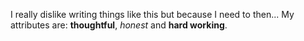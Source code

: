 I really dislike writing things like this but because I need to then... My attributes are: **thoughtful**, _honest_ and **hard working**. 
